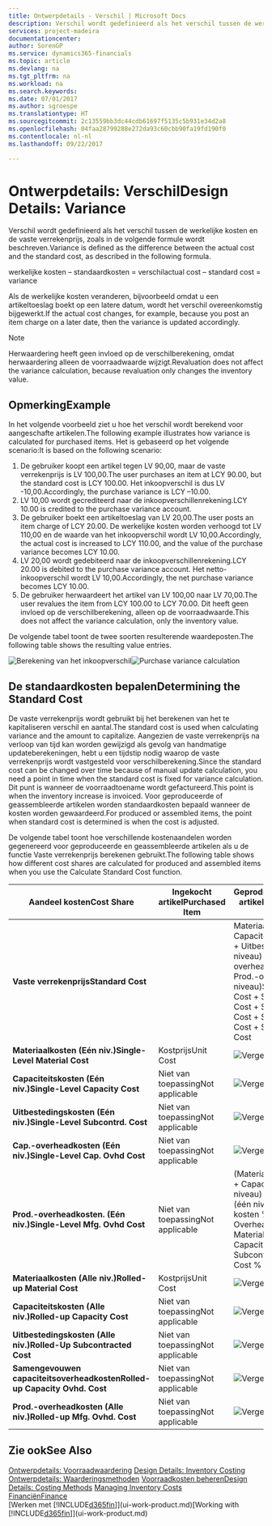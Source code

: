 ```yaml
---
title: Ontwerpdetails - Verschil | Microsoft Docs
description: Verschil wordt gedefinieerd als het verschil tussen de werkelijke kosten en de vaste verrekenprijs, zoals in de volgende formule wordt beschreven.
services: project-madeira
documentationcenter: 
author: SorenGP
ms.service: dynamics365-financials
ms.topic: article
ms.devlang: na
ms.tgt_pltfrm: na
ms.workload: na
ms.search.keywords: 
ms.date: 07/01/2017
ms.author: sgroespe
ms.translationtype: HT
ms.sourcegitcommit: 2c13559bb3dc44cdb61697f5135c5b931e34d2a8
ms.openlocfilehash: 04faa28799288e272da93c60cbb90fa19fd190f0
ms.contentlocale: nl-nl
ms.lasthandoff: 09/22/2017

---
```

# <a name="design-details-variance"></a><span data-ttu-id="401f1-103">Ontwerpdetails: Verschil</span><span class="sxs-lookup"><span data-stu-id="401f1-103">Design Details: Variance</span></span>
<span data-ttu-id="401f1-104">Verschil wordt gedefinieerd als het verschil tussen de werkelijke kosten en de vaste verrekenprijs, zoals in de volgende formule wordt beschreven.</span><span class="sxs-lookup"><span data-stu-id="401f1-104">Variance is defined as the difference between the actual cost and the standard cost, as described in the following formula.</span></span>  

 <span data-ttu-id="401f1-105">werkelijke kosten – standaardkosten = verschil</span><span class="sxs-lookup"><span data-stu-id="401f1-105">actual cost – standard cost = variance</span></span>  

 <span data-ttu-id="401f1-106">Als de werkelijke kosten veranderen, bijvoorbeeld omdat u een artikeltoeslag boekt op een latere datum, wordt het verschil overeenkomstig bijgewerkt.</span><span class="sxs-lookup"><span data-stu-id="401f1-106">If the actual cost changes, for example, because you post an item charge on a later date, then the variance is updated accordingly.</span></span>  

> [!NOTE]  
>  <span data-ttu-id="401f1-107">Herwaardering heeft geen invloed op de verschilberekening, omdat herwaardering alleen de voorraadwaarde wijzigt.</span><span class="sxs-lookup"><span data-stu-id="401f1-107">Revaluation does not affect the variance calculation, because revaluation only changes the inventory value.</span></span>  

## <a name="example"></a><span data-ttu-id="401f1-108">Opmerking</span><span class="sxs-lookup"><span data-stu-id="401f1-108">Example</span></span>  
 <span data-ttu-id="401f1-109">In het volgende voorbeeld ziet u hoe het verschil wordt berekend voor aangeschafte artikelen.</span><span class="sxs-lookup"><span data-stu-id="401f1-109">The following example illustrates how variance is calculated for purchased items.</span></span> <span data-ttu-id="401f1-110">Het is gebaseerd op het volgende scenario:</span><span class="sxs-lookup"><span data-stu-id="401f1-110">It is based on the following scenario:</span></span>  

1.  <span data-ttu-id="401f1-111">De gebruiker koopt een artikel tegen LV 90,00, maar de vaste verrekenprijs is LV 100,00.</span><span class="sxs-lookup"><span data-stu-id="401f1-111">The user purchases an item at LCY 90.00, but the standard cost is LCY 100.00.</span></span> <span data-ttu-id="401f1-112">Het inkoopverschil is dus LV -10,00.</span><span class="sxs-lookup"><span data-stu-id="401f1-112">Accordingly, the purchase variance is LCY –10.00.</span></span>  
2.  <span data-ttu-id="401f1-113">LV 10,00 wordt gecrediteerd naar de inkoopverschillenrekening.</span><span class="sxs-lookup"><span data-stu-id="401f1-113">LCY 10.00 is credited to the purchase variance account.</span></span>  
3.  <span data-ttu-id="401f1-114">De gebruiker boekt een artikeltoeslag van LV 20,00.</span><span class="sxs-lookup"><span data-stu-id="401f1-114">The user posts an item charge of LCY 20.00.</span></span> <span data-ttu-id="401f1-115">De werkelijke kosten worden verhoogd tot LV 110,00 en de waarde van het inkoopverschil wordt LV 10,00.</span><span class="sxs-lookup"><span data-stu-id="401f1-115">Accordingly, the actual cost is increased to LCY 110.00, and the value of the purchase variance becomes LCY 10.00.</span></span>  
4.  <span data-ttu-id="401f1-116">LV 20,00 wordt gedebiteerd naar de inkoopverschillenrekening.</span><span class="sxs-lookup"><span data-stu-id="401f1-116">LCY 20.00 is debited to the purchase variance account.</span></span> <span data-ttu-id="401f1-117">Het netto-inkoopverschil wordt LV 10,00.</span><span class="sxs-lookup"><span data-stu-id="401f1-117">Accordingly, the net purchase variance becomes LCY 10.00.</span></span>  
5.  <span data-ttu-id="401f1-118">De gebruiker herwaardeert het artikel van LV 100,00 naar LV 70,00.</span><span class="sxs-lookup"><span data-stu-id="401f1-118">The user revalues the item from LCY 100.00 to LCY 70.00.</span></span> <span data-ttu-id="401f1-119">Dit heeft geen invloed op de verschilberekening, alleen op de voorraadwaarde.</span><span class="sxs-lookup"><span data-stu-id="401f1-119">This does not affect the variance calculation, only the inventory value.</span></span>  

 <span data-ttu-id="401f1-120">De volgende tabel toont de twee soorten resulterende waardeposten.</span><span class="sxs-lookup"><span data-stu-id="401f1-120">The following table shows the resulting value entries.</span></span>  

 <span data-ttu-id="401f1-121">![Berekening van het inkoopverschil](media/design_details_inventory_costing_11_purchase_variance.png "design_details_inventory_costing_11_purchase_variance")</span><span class="sxs-lookup"><span data-stu-id="401f1-121">![Purchase variance calculation](media/design_details_inventory_costing_11_purchase_variance.png "design_details_inventory_costing_11_purchase_variance")</span></span>  

## <a name="determining-the-standard-cost"></a><span data-ttu-id="401f1-122">De standaardkosten bepalen</span><span class="sxs-lookup"><span data-stu-id="401f1-122">Determining the Standard Cost</span></span>  
 <span data-ttu-id="401f1-123">De vaste verrekenprijs wordt gebruikt bij het berekenen van het te kapitaliseren verschil en aantal.</span><span class="sxs-lookup"><span data-stu-id="401f1-123">The standard cost is used when calculating variance and the amount to capitalize.</span></span> <span data-ttu-id="401f1-124">Aangezien de vaste verrekenprijs na verloop van tijd kan worden gewijzigd als gevolg van handmatige updateberekeningen, hebt u een tijdstip nodig waarop de vaste verrekenprijs wordt vastgesteld voor verschilberekening.</span><span class="sxs-lookup"><span data-stu-id="401f1-124">Since the standard cost can be changed over time because of manual update calculation, you need a point in time when the standard cost is fixed for variance calculation.</span></span> <span data-ttu-id="401f1-125">Dit punt is wanneer de voorraadtoename wordt gefactureerd.</span><span class="sxs-lookup"><span data-stu-id="401f1-125">This point is when the inventory increase is invoiced.</span></span> <span data-ttu-id="401f1-126">Voor geproduceerde of geassembleerde artikelen worden standaardkosten bepaald wanneer de kosten worden gewaardeerd.</span><span class="sxs-lookup"><span data-stu-id="401f1-126">For produced or assembled items, the point when standard cost is determined is when the cost is adjusted.</span></span>  

 <span data-ttu-id="401f1-127">De volgende tabel toont hoe verschillende kostenaandelen worden gegenereerd voor geproduceerde en geassembleerde artikelen als u de functie Vaste verrekenprijs berekenen gebruikt.</span><span class="sxs-lookup"><span data-stu-id="401f1-127">The following table shows how different cost shares are calculated for produced and assembled items when you use the Calculate Standard Cost function.</span></span>  

|<span data-ttu-id="401f1-128">Aandeel kosten</span><span class="sxs-lookup"><span data-stu-id="401f1-128">Cost Share</span></span>|<span data-ttu-id="401f1-129">Ingekocht artikel</span><span class="sxs-lookup"><span data-stu-id="401f1-129">Purchased Item</span></span>|<span data-ttu-id="401f1-130">Geproduceerd/geassembleerd artikel</span><span class="sxs-lookup"><span data-stu-id="401f1-130">Produced/Assembled Item</span></span>|  
|----------------|--------------------|------------------------------|  
|<span data-ttu-id="401f1-131">**Vaste verrekenprijs**</span><span class="sxs-lookup"><span data-stu-id="401f1-131">**Standard Cost**</span></span>||<span data-ttu-id="401f1-132">Materiaalkosten (één niveau) + Capaciteitskosten (één niveau) + Uitbestedingskosten (één niveau) + Cap.-overheadkosten (één niveau) + Prod.-overheadkosten (één niveau)</span><span class="sxs-lookup"><span data-stu-id="401f1-132">Single-Level Material Cost + Single-Level Capacity Cost + Single-Level Subcontrd. Cost + Single-Level Cap. Ovhd. Cost + Single-Level Mfg. Ovhd. Cost</span></span>|  
|<span data-ttu-id="401f1-133">**Materiaalkosten (Eén niv.)**</span><span class="sxs-lookup"><span data-stu-id="401f1-133">**Single-Level Material Cost**</span></span>|<span data-ttu-id="401f1-134">Kostprijs</span><span class="sxs-lookup"><span data-stu-id="401f1-134">Unit Cost</span></span>|<span data-ttu-id="401f1-135">![Vergelijking 1](media/design_details_inventory_costing_11_equation_1.png "design_details_inventory_costing_11_equation_1")</span><span class="sxs-lookup"><span data-stu-id="401f1-135">![Equation 1](media/design_details_inventory_costing_11_equation_1.png "design_details_inventory_costing_11_equation_1")</span></span>|  
|<span data-ttu-id="401f1-136">**Capaciteitskosten (Eén niv.)**</span><span class="sxs-lookup"><span data-stu-id="401f1-136">**Single-Level Capacity Cost**</span></span>|<span data-ttu-id="401f1-137">Niet van toepassing</span><span class="sxs-lookup"><span data-stu-id="401f1-137">Not applicable</span></span>|<span data-ttu-id="401f1-138">![Vergelijking 2](media/design_details_inventory_costing_11_equation_2.png "design_details_inventory_costing_11_equation_2")</span><span class="sxs-lookup"><span data-stu-id="401f1-138">![Equation 2](media/design_details_inventory_costing_11_equation_2.png "design_details_inventory_costing_11_equation_2")</span></span>|  
|<span data-ttu-id="401f1-139">**Uitbestedingskosten (Eén niv.)**</span><span class="sxs-lookup"><span data-stu-id="401f1-139">**Single-Level Subcontrd. Cost**</span></span>|<span data-ttu-id="401f1-140">Niet van toepassing</span><span class="sxs-lookup"><span data-stu-id="401f1-140">Not applicable</span></span>|<span data-ttu-id="401f1-141">![Vergelijking 3](media/design_details_inventory_costing_11_equation_3.png "design_details_inventory_costing_11_equation_3")</span><span class="sxs-lookup"><span data-stu-id="401f1-141">![Equation 3](media/design_details_inventory_costing_11_equation_3.png "design_details_inventory_costing_11_equation_3")</span></span>|  
|<span data-ttu-id="401f1-142">**Cap.-overheadkosten (Eén niv.)**</span><span class="sxs-lookup"><span data-stu-id="401f1-142">**Single-Level Cap. Ovhd Cost**</span></span>|<span data-ttu-id="401f1-143">Niet van toepassing</span><span class="sxs-lookup"><span data-stu-id="401f1-143">Not applicable</span></span>|<span data-ttu-id="401f1-144">![Vergelijking 4](media/design_details_inventory_costing_11_equation_4.png "design_details_inventory_costing_11_equation_4")</span><span class="sxs-lookup"><span data-stu-id="401f1-144">![Equation 4](media/design_details_inventory_costing_11_equation_4.png "design_details_inventory_costing_11_equation_4")</span></span>|  
|<span data-ttu-id="401f1-145">**Prod.-overheadkosten. (Eén niv.)**</span><span class="sxs-lookup"><span data-stu-id="401f1-145">**Single-Level Mfg. Ovhd Cost**</span></span>|<span data-ttu-id="401f1-146">Niet van toepassing</span><span class="sxs-lookup"><span data-stu-id="401f1-146">Not applicable</span></span>|<span data-ttu-id="401f1-147">(Materiaalkosten (één niveau) + Capaciteitskosten (één niveau) + Uitbestedingskosten (één niveau)) * Indirecte kosten % / 100 + Overheadtarief</span><span class="sxs-lookup"><span data-stu-id="401f1-147">(Single-Level Material Cost + Single-Level Capacity Cost + Single-Level Subcontrd. Cost) * Indirect Cost % / 100 + Overhead Rate</span></span>|  
|<span data-ttu-id="401f1-148">**Materiaalkosten (Alle niv.)**</span><span class="sxs-lookup"><span data-stu-id="401f1-148">**Rolled-up Material Cost**</span></span>|<span data-ttu-id="401f1-149">Kostprijs</span><span class="sxs-lookup"><span data-stu-id="401f1-149">Unit Cost</span></span>|<span data-ttu-id="401f1-150">![Vergelijking 5](media/design_details_inventory_costing_11_equation_5.png "design_details_inventory_costing_11_equation_5")</span><span class="sxs-lookup"><span data-stu-id="401f1-150">![Equation 5](media/design_details_inventory_costing_11_equation_5.png "design_details_inventory_costing_11_equation_5")</span></span>|  
|<span data-ttu-id="401f1-151">**Capaciteitskosten (Alle niv.)**</span><span class="sxs-lookup"><span data-stu-id="401f1-151">**Rolled-up Capacity Cost**</span></span>|<span data-ttu-id="401f1-152">Niet van toepassing</span><span class="sxs-lookup"><span data-stu-id="401f1-152">Not applicable</span></span>|<span data-ttu-id="401f1-153">![Vergelijking 6](media/design_details_inventory_costing_11_equation_6.png "design_details_inventory_costing_11_equation_6")</span><span class="sxs-lookup"><span data-stu-id="401f1-153">![Equation 6](media/design_details_inventory_costing_11_equation_6.png "design_details_inventory_costing_11_equation_6")</span></span>|  
|<span data-ttu-id="401f1-154">**Uitbestedingskosten (Alle niv.)**</span><span class="sxs-lookup"><span data-stu-id="401f1-154">**Rolled-Up Subcontracted Cost**</span></span>|<span data-ttu-id="401f1-155">Niet van toepassing</span><span class="sxs-lookup"><span data-stu-id="401f1-155">Not applicable</span></span>|<span data-ttu-id="401f1-156">![Vergelijking 7](media/design_details_inventory_costing_11_equation_7.png "design_details_inventory_costing_11_equation_7")</span><span class="sxs-lookup"><span data-stu-id="401f1-156">![Equation 7](media/design_details_inventory_costing_11_equation_7.png "design_details_inventory_costing_11_equation_7")</span></span>|  
|<span data-ttu-id="401f1-157">**Samengevouwen capaciteitsoverheadkosten**</span><span class="sxs-lookup"><span data-stu-id="401f1-157">**Rolled-up Capacity Ovhd. Cost**</span></span>|<span data-ttu-id="401f1-158">Niet van toepassing</span><span class="sxs-lookup"><span data-stu-id="401f1-158">Not applicable</span></span>|<span data-ttu-id="401f1-159">![Vergelijking 8](media/design_details_inventory_costing_11_equation_8.png "design_details_inventory_costing_11_equation_8")</span><span class="sxs-lookup"><span data-stu-id="401f1-159">![Equation 8](media/design_details_inventory_costing_11_equation_8.png "design_details_inventory_costing_11_equation_8")</span></span>|  
|<span data-ttu-id="401f1-160">**Prod.-overheadkosten (Alle niv.)**</span><span class="sxs-lookup"><span data-stu-id="401f1-160">**Rolled-up Mfg. Ovhd. Cost**</span></span>|<span data-ttu-id="401f1-161">Niet van toepassing</span><span class="sxs-lookup"><span data-stu-id="401f1-161">Not applicable</span></span>|<span data-ttu-id="401f1-162">![Vergelijking 9](media/design_details_inventory_costing_11_equation_9.png "design_details_inventory_costing_11_equation_9")</span><span class="sxs-lookup"><span data-stu-id="401f1-162">![Equation 9](media/design_details_inventory_costing_11_equation_9.png "design_details_inventory_costing_11_equation_9")</span></span>|  

## <a name="see-also"></a><span data-ttu-id="401f1-163">Zie ook</span><span class="sxs-lookup"><span data-stu-id="401f1-163">See Also</span></span>  
 <span data-ttu-id="401f1-164">[Ontwerpdetails: Voorraadwaardering](design-details-inventory-costing.md) </span><span class="sxs-lookup"><span data-stu-id="401f1-164">[Design Details: Inventory Costing](design-details-inventory-costing.md) </span></span>  
 <span data-ttu-id="401f1-165">[Ontwerpdetails: Waarderingsmethoden](design-details-costing-methods.md) [Voorraadkosten beheren](finance-manage-inventory-costs.md)</span><span class="sxs-lookup"><span data-stu-id="401f1-165">[Design Details: Costing Methods](design-details-costing-methods.md) [Managing Inventory Costs](finance-manage-inventory-costs.md)</span></span>  
 [<span data-ttu-id="401f1-166">Financiën</span><span class="sxs-lookup"><span data-stu-id="401f1-166">Finance</span></span>](finance.md)  
 <span data-ttu-id="401f1-167">[Werken met [!INCLUDE[d365fin](includes/d365fin_md.md)]](ui-work-product.md)</span><span class="sxs-lookup"><span data-stu-id="401f1-167">[Working with [!INCLUDE[d365fin](includes/d365fin_md.md)]](ui-work-product.md)</span></span>

